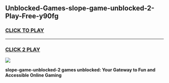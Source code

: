 
## Unblocked-Games-slope-game-unblocked-2-Play-Free-y90fg
<h3>
<a href="https://premium76.site?title=slope-game-unblocked-2&ref=20M">CLICK TO PLAY</a></h3>
<hr>

<h3>
<a href="https://premium76.site?title=slope-game-unblocked-2&ref=20M">CLICK 2 PLAY</a>
  
</h3>

<a href="https://premium76.site?title=slope-game-unblocked-2&ref=19M"><img src="https://clearcache.store/games.png"></a>


**slope-game-unblocked-2 games unblocked: Your Gateway to Fun and Accessible Online Gaming**
